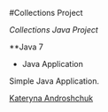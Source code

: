 #Collections Project

*Collections Java Project*

**Java 7

* Java Application

Simple Java Application.

[Kateryna Androshchuk](https://github.com/kandroshchuk)
